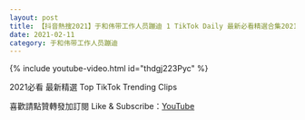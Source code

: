 ```yaml
---
layout: post
title: 【抖音熱搜2021】于和伟带工作人员蹦迪 1 TikTok Daily 最新必看精選合集2021 02 11
date: 2021-02-11
category: 于和伟带工作人员蹦迪
---
```


{% include youtube-video.html id="thdgj223Pyc" %}

2021必看 最新精選 Top TikTok Trending Clips

喜歡請點贊轉發加訂閱 Like & Subscribe：[YouTube](https://www.youtube.com/channel/UCAoR7VcanIPd04uEq_GIylA/videos)

